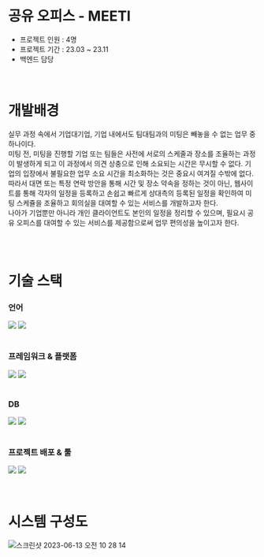 # 공유 오피스 - MEETI

- 프로젝트 인원 : 4명
- 프로젝트 기간 : 23.03 ~ 23.11 
- 백엔드 담당
  <br/>
  <br/>
  <br/>
  
# 개발배경   
실무 과정 속에서 기업대기업, 기업 내에서도 팀대팀과의 미팅은 빼놓을 수 없는 업무 중 하나이다.<br/>
미팅 전, 미팅을 진행할 기업 또는 팀들은 사전에 서로의 스케줄과 장소를 조율하는 과정이 발생하게 되고 이 과정에서 의견 상충으로 인해 소요되는 시간은 무시할 수 없다. 기업의 입장에서 불필요한 업무 소요 시간을 최소화하는 것은 중요시 여겨질 수밖에 없다.<br/>
따라서 대면 또는 특정 연락 방안을 통해 시간 및 장소 약속을 정하는 것이 아닌, 웹사이트를 통해 각자의 일정을 등록하고 손쉽고 빠르게 상대측의 등록된 일정을 확인하여 미팅 스케쥴을 조율하고 회의실을 대여할 수 있는 서비스를 개발하고자 한다.<br/>
나아가 기업뿐만 아니라 개인 클라이언트도 본인의 일정을 정리할 수 있으며, 필요시 공유 오피스를 대여할 수 있는 서비스를 제공함으로써 업무 편의성을 높이고자 한다.


   <br/>
   <br/>
   
# 기술 스택
### 언어 <br/>
<div>
  <img src="https://img.shields.io/badge/JavaScript-F7DF1E?style=for-the-badge&logo=JavaScript&logoColor=white"/>
  <img src="https://img.shields.io/badge/TypeScript-3178C6?style=for-the-badge&logo=TypeScript&logoColor=white"/>
</div>
<br/>
  
### 프레임워크 & 플랫폼 <br/>
<div>
  <img src="https://img.shields.io/badge/Node.js-339933?style=for-the-badge&logo=Node.js&logoColor=white"/>
  <img src="https://img.shields.io/badge/NestJS-E0234E?style=for-the-badge&logo=NestJS&logoColor=white"/>
</div>
  <br/>
  
### DB <br/>
<div>
  <img src="https://img.shields.io/badge/MongoDB-47A248?style=for-the-badge&logo=MongoDB&logoColor=white"/>
  <img src="https://img.shields.io/badge/Mongoose-880000?style=for-the-badge&logo=Mongoose&logoColor=white"/>
</div>
<br/>

### 프로젝트 배포 & 툴 <br/>
<div>
  <img src="https://img.shields.io/badge/Heroku-430098?style=for-the-badge&logo=Heroku&logoColor=white"/>
  <img src="https://img.shields.io/badge/Visual Studio Code-007ACC?style=for-the-badge&logo=Visual Studio Code&logoColor=white"/>
</div>
<br/>
<br/>

# 시스템 구성도

![스크린샷 2023-06-13 오전 10 28 14](https://github.com/mee-ti/MEETI_BACKEND/assets/114549939/37cb4254-ff28-4419-9c00-8993b089f55d)



